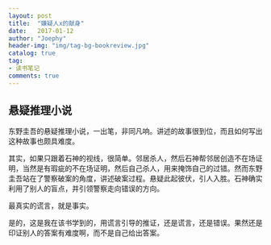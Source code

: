 ```yaml
---
layout: post
title:  "嫌疑人x的献身"
date:   2017-01-12
author: "Joephy"
header-img: "img/tag-bg-bookreview.jpg"
catalog: true
tag:
- 读书笔记 
comments: true
---
```

悬疑推理小说
-----------

东野圭吾的悬疑推理小说，一出笔，非同凡响。讲述的故事很到位，而且如何写出这种故事也颇具难度。

其实，如果只跟着石神的视线，很简单。邻居杀人，然后石神帮邻居创造不在场证明，当然是有瑕疵的不在场证明，然后自己杀人，用来掩饰自己的过错。然而东野圭吾站在了警察破案的角度，讲述破案过程。悬疑此起彼伏，引人入胜。石神确实利用了别人的盲点，并引领警察走向错误的方向。

最真实的谎言，就是事实。

是的，这是我在该书学到的，用谎言引导的推证，还是谎言，还是错误。果然还是印证别人的答案有难度啊，而不是自己给出答案。


